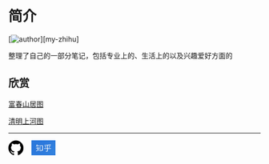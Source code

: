 # 简介
[![author][badge-author]][my-zhihu]

整理了自己的一部分笔记，包括专业上的、生活上的以及兴趣爱好方面的

## 欣赏
[富春山居图](https://liudongjing.cn/guhua/fuchunshanjutu/)

[清明上河图](https://liudongjing.cn/guhua/qingmingshanghetu/)

---
<a href="https://github.com/liudongjing"><img src="images/github.png" height="30px" alt="liudongjing"/></a>&nbsp;&nbsp;&nbsp;&nbsp;<a href="https://www.zhihu.com/people/liu-yang-kai-18/" alt="柳阳开"><img src="images/知乎.jpg" height="30px"/></a>

[badge-author]: https://img.shields.io/badge/Author-LiuDongjing-blue.svg
